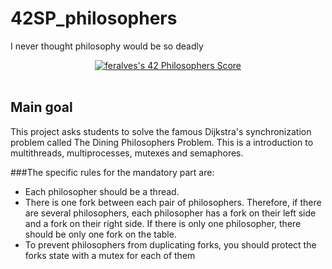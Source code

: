 # 42SP_philosophers
I never thought philosophy would be so deadly

<div align="center">
<a href="https://github.com/JaeSeoKim/badge42"><img src="https://badge42.vercel.app/api/v2/cli7l4sim001108mvngbgwmeh/project/3103991" alt="feralves's 42 Philosophers Score" /></a>
</div>
<br>

## Main goal
This project asks students to solve the famous Dijkstra's synchronization problem called The Dining Philosophers Problem. This is a introduction to multithreads, multiprocesses, mutexes and semaphores.

###The specific rules for the mandatory part are:

- Each philosopher should be a thread.
- There is one fork between each pair of philosophers. Therefore, if there are several philosophers, each philosopher has a fork on their left side and a fork on their right side. If there is only one philosopher, there should be only one fork on the table.
- To prevent philosophers from duplicating forks, you should protect the forks state with a mutex for each of them
